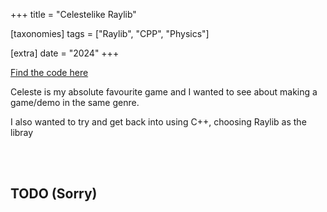 +++
title = "Celestelike Raylib"

[taxonomies]
tags = ["Raylib", "CPP", "Physics"]

[extra]
date = "2024"
+++

[Find the code here](https://github.com/BrackenLo/celestelike_raylib)

Celeste is my absolute favourite game and I wanted to see about making a game/demo in the same genre.

I also wanted to try and get back into using C++, choosing Raylib as the libray

<br><br>

## TODO (Sorry)

